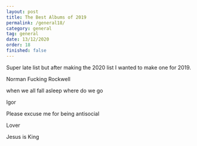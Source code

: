 ```yaml
---
layout: post
title: The Best Albums of 2019
permalink: /general18/
category: general
tag: general
date: 13/12/2020
order: 18
finished: false
---
```


Super late list but after making the 2020 list I wanted to make one for 2019.

Norman Fucking Rockwell

when we all fall asleep where do we go

Igor

Please excuse me for being antisocial

Lover

Jesus is King